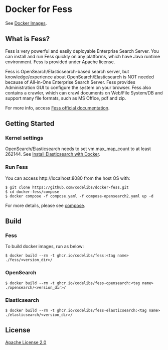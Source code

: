 Docker for Fess
=====

See [Docker Images](https://github.com/codelibs/docker-fess/pkgs/container/fess/versions).

## What is Fess?

Fess is very powerful and easily deployable Enterprise Search Server. You can install and run Fess quickly on any platforms, which have Java runtime environment. Fess is provided under Apache license.

Fess is OpenSearch/Elasticsearch-based search server, but knowledge/experience about OpenSearch/Elasticsearch is NOT needed because of All-in-One Enterprise Search Server. Fess provides Administration GUI to configure the system on your browser. Fess also contains a crawler, which can crawl documents on Web/File System/DB and support many file formats, such as MS Office, pdf and zip.

For more info, access [Fess official documentation](http://fess.codelibs.org/).

## Getting Started

### Kernel settings

OpenSearch/Elasticsearch needs to set vm.max\_map\_count to  at least 262144. See [Install Elasticsearch with Docker](https://www.elastic.co/guide/en/elasticsearch/reference/current/docker.html#docker-prod-prerequisites).

### Run Fess

You can access http://localhost:8080 from the host OS with:

```console
$ git clone https://github.com/codelibs/docker-fess.git
$ cd docker-fess/compose
$ docker compose -f compose.yaml -f compose-opensearch2.yaml up -d
```
For more details, please see [compose](https://github.com/codelibs/docker-fess/tree/master/compose).

## Build

### Fess

To build docker images, run as below:

```console
$ docker build --rm -t ghcr.io/codelibs/fess:<tag name> ./fess/<version_dir>/
```

### OpenSearch

```console
$ docker build --rm -t ghcr.io/codelibs/fess-opensearch:<tag name> ./opensearch/<version_dir>/
```

### Elasticsearch

```console
$ docker build --rm -t ghcr.io/codelibs/fess-elasticsearch:<tag name> ./elasticsearch/<version_dir>/
```

## License

[Apache License 2.0](LICENSE)
